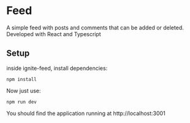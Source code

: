 # Feed
A simple feed with posts and comments that can be added or deleted. Developed with React and Typescript

## Setup
inside ignite-feed, install dependencies:
```
npm install
```

Now just use:
```
npm run dev
```

You should find the application running at http://localhost:3001